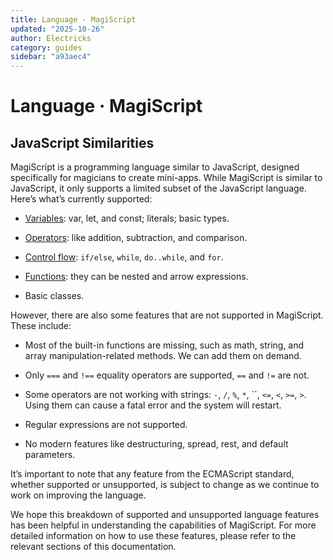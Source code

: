 ```yaml
---
title: Language · MagiScript
updated: "2025-10-26"
author: Electricks
category: guides
sidebar: "a93aec4"
---
```


# Language · MagiScript

## JavaScript Similarities

MagiScript is a programming language similar to JavaScript, designed specifically for magicians to create mini-apps. While MagiScript is similar to JavaScript, it only supports a limited subset of the JavaScript language. Here’s what’s currently supported:

- [Variables](https://electricks.info/docs/magiscript/variable-declarations/): var, let, and const; literals; basic types.

- [Operators](https://electricks.info/docs/magiscript/operators/): like addition, subtraction, and comparison.

- [Control flow](https://electricks.info/docs/magiscript/control-flow/): `if/else`, `while`, `do..while`, and `for`.

- [Functions](https://electricks.info/docs/magiscript/functions/): they can be nested and arrow expressions.

- Basic classes.

However, there are also some features that are not supported in MagiScript. These include:

- Most of the built-in functions are missing, such as math, string, and array manipulation-related methods. We can add them on demand.

- Only `===` and `!==` equality operators are supported, `==` and `!=` are not.

- Some operators are not working with strings: `-`, `/`, `%`, `*`, ``, `<=`, `<`, `>=`, `>`. Using them can cause a fatal error and the system will restart.

- Regular expressions are not supported.

- No modern features like destructuring, spread, rest, and default parameters.

It’s important to note that any feature from the ECMAScript standard, whether supported or unsupported, is subject to change as we continue to work on improving the language.

We hope this breakdown of supported and unsupported language features has been helpful in understanding the capabilities of MagiScript. For more detailed information on how to use these features, please refer to the relevant sections of this documentation.